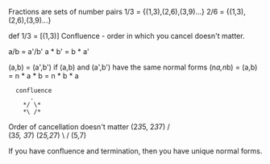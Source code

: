
Fractions are sets of number pairs
1/3 = {(1,3),(2,6),(3,9)...}
2/6 = {(1,3),(2,6),(3,9)...}


   def
1/3 = [(1,3)]
Confluence - order in which you cancel doesn't matter.

a/b = a'/b'
a * b' = b * a'

(a,b) = (a',b') if (a,b) and (a',b') have the same normal forms
(n*a,n*b) = (a,b) = n * a * b = n * b * a

      confluence
          .
        */ \*
        *\ /*

  Order of cancellation doesn't matter
        (2*3*5, 2*3*7)
          /        \
     (3*5, 3*7)  (2*5,2*7)
          \        /
            (5,7)

If you have confluence and termination, then you have unique normal forms.
